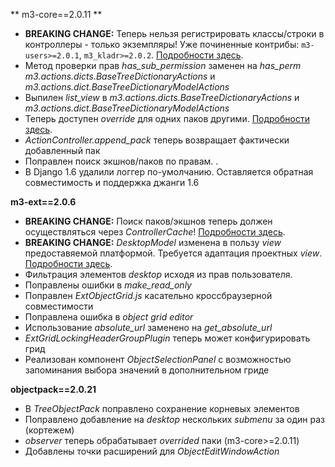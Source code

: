 <!-- 
.. title: Changelog 08.04.2014
.. slug: changelog-08-04-2014
.. date: 2014/04/08 11:03:52
.. tags: 
.. link: 
.. description: 
.. type: text
-->

** m3-core==2.0.11 **

- **BREAKING CHANGE:** Теперь нельзя регистрировать классы/строки в контроллеры - только экземпляры!
Уже починенные контрибы:
`m3-users>=2.0.1`, `m3_kladr>=2.0.2`. [Подробности здесь](/stories/comment-changelog-08-04-2014.html#find-packs-and-actions).
- Метод проверки прав _has\_sub\_permission_ заменен на _has\_perm_ _m3.actions.dicts.BaseTreeDictionaryActions_ и
_m3.actions.dict.BaseTreeDictionaryModelActions_
- Выпилен _list_view_ в _m3.actions.dicts.BaseTreeDictionaryActions_ и
_m3.actions.dict.BaseTreeDictionaryModelActions_
- Теперь доступен _override_ для одних паков другими. [Подробности здесь](/stories/comment-changelog-08-04-2014.html#overrides).
- _ActionController.append_pack_ теперь возвращает фактически добавленный пак
- Поправлен поиск экшнов/паков по правам. .
- В Django 1.6 удалили логгер по-умолчанию.
Оставляется обратная совместимость и поддержка джанги 1.6

**m3-ext==2.0.6**

- **BREAKING CHANGE:** Поиск паков/экшнов теперь должен осуществляться через _ControllerCache_!
[Подробности здесь](/stories/comment-changelog-08-04-2014.html#find-packs-and-actions).
- **BREAKING CHANGE:** _DesktopModel_ изменена в пользу _view_ предоставяемой платформой.
Требуется адаптация проектных _view_. [Подробности здесь](/stories/comment-changelog-08-04-2014.html#desktop-view).
- Фильтрация элементов _desktop_ исходя из прав пользователя.
- Поправлены ошибки в _make\_read\_only_
- Поправлен _ExtObjectGrid.js_ касательно кроссбраузерной совместимости
- Поправлена ошибка в _object grid editor_
- Использование _absolute\_url_ заменено на _get\_absolute\_url_
- _ExtGridLockingHeaderGroupPlugin_ теперь может конфигурировать грид
- Реализован компонент _ObjectSelectionPanel_ с возможностью запоминания выбора значений в дополнительном гриде

**objectpack==2.0.21**

- В _TreeObjectPack_ поправлено сохранение корневых элементов
- Поправлено добавление на _desktop_ нескольких _submenu_ за один раз (кортежем)
- _observer_ теперь обрабатывает _overrided_ паки (m3-core>=2.0.11)
- Добавлены точки расширений для _ObjectEditWindowAction_